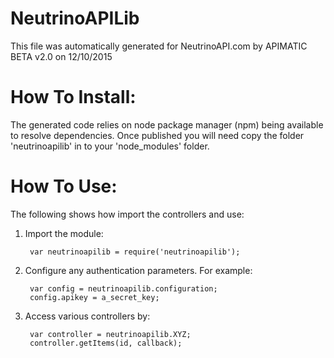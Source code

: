 NeutrinoAPILib
=================
This file was automatically generated for NeutrinoAPI.com by APIMATIC BETA v2.0 on 12/10/2015


How To Install: 
=============
The generated code relies on node package manager (npm) being available to resolve dependencies.
Once published you will need copy the folder 'neutrinoapilib' in to your 'node_modules' folder.

  
How To Use:
===========
The following shows how import the controllers and use:

1) Import the module:

        var neutrinoapilib = require('neutrinoapilib');
2) Configure any authentication parameters. For example:

        var config = neutrinoapilib.configuration;
        config.apikey = a_secret_key;

3) Access various controllers by:

        var controller = neutrinoapilib.XYZ;
        controller.getItems(id, callback);
    

